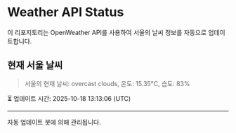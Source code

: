 
# Weather API Status

이 리포지토리는 OpenWeather API를 사용하여 서울의 날씨 정보를 자동으로 업데이트합니다.

## 현재 서울 날씨
> 서울의 현재 날씨: overcast clouds, 온도: 15.35°C, 습도: 83%

⏳ 업데이트 시간: 2025-10-18 13:13:06 (UTC)

---
자동 업데이트 봇에 의해 관리됩니다.
